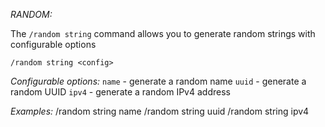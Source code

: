 *RANDOM:*

The `/random string` command allows you to generate random strings with configurable options

`/random string <config>`

*Configurable options:*
  `name` \- generate a random name
  `uuid` \- generate a random UUID
  `ipv4` \- generate a random IPv4 address

*Examples:*
/random string name
/random string uuid
/random string ipv4
